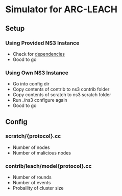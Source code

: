 # Simulator for ARC-LEACH

## Setup

### Using Provided NS3 Instance
- Check for [dependencies](https://www.nsnam.org/wiki/Installation#Fedora.2FRedHat)
- Good to go

### Using Own NS3 Instance
- Go into config dir
- Copy contents of contrib to ns3 contrib folder
- Copy contents of scratch to ns3 scratch folder
- Run ./ns3 configure again
- Good to go 

## Config

### scratch/{protocol}.cc
- Number of nodes
- Number of malicious nodes

### contrib/leach/model{protocol}.cc
- Number of rounds
- Number of events
- Probaility of cluster size
